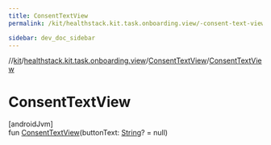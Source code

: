 ```yaml
---
title: ConsentTextView
permalink: /kit/healthstack.kit.task.onboarding.view/-consent-text-view/-consent-text-view.html

sidebar: dev_doc_sidebar
---
```

//[kit](../../../index.html)/[healthstack.kit.task.onboarding.view](../index.html)/[ConsentTextView](index.html)/[ConsentTextView](-consent-text-view.html)



# ConsentTextView



[androidJvm]\
fun [ConsentTextView](-consent-text-view.html)(buttonText: [String](https://kotlinlang.org/api/latest/jvm/stdlib/kotlin/-string/index.html)? = null)





